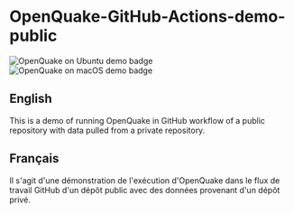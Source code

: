 # OpenQuake-GitHub-Actions-demo-public

![OpenQuake on Ubuntu demo badge](https://github.com/OpenDRR/OpenQuake-GitHub-Actions-demo-public/actions/workflows/openquake-on-ubuntu.yml/badge.svg)
![OpenQuake on macOS demo badge](https://github.com/OpenDRR/OpenQuake-GitHub-Actions-demo-public/actions/workflows/openquake-on-macos.yml/badge.svg)

## English

This is a demo of running OpenQuake in GitHub workflow of a public repository with data pulled from a private repository.

## Français

Il s'agit d'une démonstration de l'exécution d'OpenQuake dans le flux de travail GitHub d'un dépôt public avec des données provenant d'un dépôt privé.
